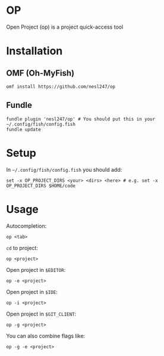 # OP
Open Project (op) is a project quick-access tool

# Installation

## OMF (Oh-MyFish)
```bash
omf install https://github.com/nesl247/op
```

## Fundle
```
fundle plugin 'nesl247/op' # You should put this in your ~/.config/fish/config.fish
fundle update
```

# Setup

In `~/.config/fish/config.fish` you should add:

```
set -x OP_PROJECT_DIRS <your> <dirs> <here> # e.g. set -x OP_PROJECT_DIRS $HOME/code
```

# Usage
Autocompletion:
```
op <tab>
```

`cd` to project:
```
op <project>
```

Open project in `$EDITOR`:
```
op -e <project>
```

Open project in `$IDE`:
```
op -i <project>
```

Open project in `$GIT_CLIENT`:
```
op -g <project>
```

You can also combine flags like:
```
op -g -e <project>
```
